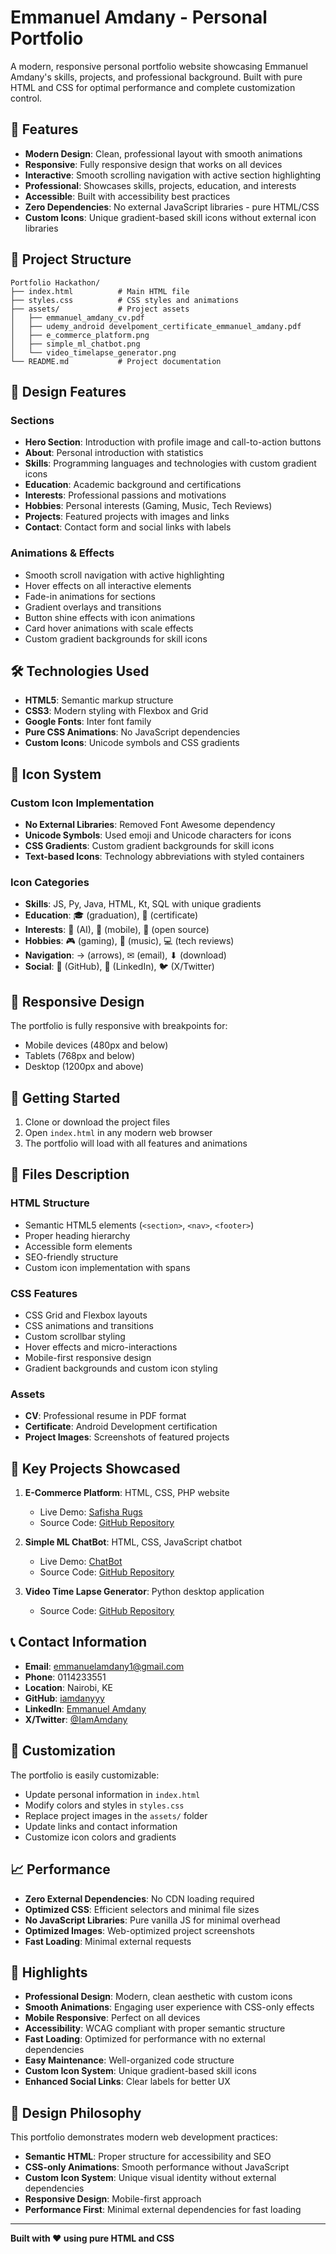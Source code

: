 # Emmanuel Amdany - Personal Portfolio

A modern, responsive personal portfolio website showcasing Emmanuel Amdany's skills, projects, and professional background. Built with pure HTML and CSS for optimal performance and complete customization control.

## 🚀 Features

- **Modern Design**: Clean, professional layout with smooth animations
- **Responsive**: Fully responsive design that works on all devices
- **Interactive**: Smooth scrolling navigation with active section highlighting
- **Professional**: Showcases skills, projects, education, and interests
- **Accessible**: Built with accessibility best practices
- **Zero Dependencies**: No external JavaScript libraries - pure HTML/CSS
- **Custom Icons**: Unique gradient-based skill icons without external icon libraries

## 📁 Project Structure

```
Portfolio Hackathon/
├── index.html          # Main HTML file
├── styles.css          # CSS styles and animations
├── assets/             # Project assets
│   ├── emmanuel_amdany_cv.pdf
│   ├── udemy_android develpoment_certificate_emmanuel_amdany.pdf
│   ├── e_commerce_platform.png
│   ├── simple_ml_chatbot.png
│   └── video_timelapse_generator.png
└── README.md           # Project documentation
```

## 🎨 Design Features

### Sections
- **Hero Section**: Introduction with profile image and call-to-action buttons
- **About**: Personal introduction with statistics
- **Skills**: Programming languages and technologies with custom gradient icons
- **Education**: Academic background and certifications
- **Interests**: Professional passions and motivations
- **Hobbies**: Personal interests (Gaming, Music, Tech Reviews)
- **Projects**: Featured projects with images and links
- **Contact**: Contact form and social links with labels

### Animations & Effects
- Smooth scroll navigation with active highlighting
- Hover effects on all interactive elements
- Fade-in animations for sections
- Gradient overlays and transitions
- Button shine effects with icon animations
- Card hover animations with scale effects
- Custom gradient backgrounds for skill icons

## 🛠️ Technologies Used

- **HTML5**: Semantic markup structure
- **CSS3**: Modern styling with Flexbox and Grid
- **Google Fonts**: Inter font family
- **Pure CSS Animations**: No JavaScript dependencies
- **Custom Icons**: Unicode symbols and CSS gradients

## 🎯 Icon System

### Custom Icon Implementation
- **No External Libraries**: Removed Font Awesome dependency
- **Unicode Symbols**: Used emoji and Unicode characters for icons
- **CSS Gradients**: Custom gradient backgrounds for skill icons
- **Text-based Icons**: Technology abbreviations with styled containers

### Icon Categories
- **Skills**: JS, Py, Java, HTML, Kt, SQL with unique gradients
- **Education**: 🎓 (graduation), 📜 (certificate)
- **Interests**: 🤖 (AI), 📱 (mobile), 👥 (open source)
- **Hobbies**: 🎮 (gaming), 🎵 (music), 💻 (tech reviews)
- **Navigation**: → (arrows), ✉ (email), ⬇ (download)
- **Social**: 📂 (GitHub), 💼 (LinkedIn), 🐦 (X/Twitter)

## 📱 Responsive Design

The portfolio is fully responsive with breakpoints for:
- Mobile devices (480px and below)
- Tablets (768px and below)
- Desktop (1200px and above)

## 🚀 Getting Started

1. Clone or download the project files
2. Open `index.html` in any modern web browser
3. The portfolio will load with all features and animations

## 📄 Files Description

### HTML Structure
- Semantic HTML5 elements (`<section>`, `<nav>`, `<footer>`)
- Proper heading hierarchy
- Accessible form elements
- SEO-friendly structure
- Custom icon implementation with spans

### CSS Features
- CSS Grid and Flexbox layouts
- CSS animations and transitions
- Custom scrollbar styling
- Hover effects and micro-interactions
- Mobile-first responsive design
- Gradient backgrounds and custom icon styling

### Assets
- **CV**: Professional resume in PDF format
- **Certificate**: Android Development certification
- **Project Images**: Screenshots of featured projects

## 🎯 Key Projects Showcased

1. **E-Commerce Platform**: HTML, CSS, PHP website
   - Live Demo: [Safisha Rugs](https://iamdanyyy.github.io/Safisha-Rugs/)
   - Source Code: [GitHub Repository](https://github.com/iamdanyyy/Safisha-Rugs/)

2. **Simple ML ChatBot**: HTML, CSS, JavaScript chatbot
   - Live Demo: [ChatBot](https://iamdanyyy.github.io/Simple-Chatbot/)
   - Source Code: [GitHub Repository](https://github.com/iamdanyyy/Simple-Chatbot/)

3. **Video Time Lapse Generator**: Python desktop application
   - Source Code: [GitHub Repository](https://github.com/iamdanyyy/Video-Time-Lapse-Generator.git)

## 📞 Contact Information

- **Email**: emmanuelamdany1@gmail.com
- **Phone**: 0114233551
- **Location**: Nairobi, KE
- **GitHub**: [iamdanyyy](https://github.com/iamdanyyy)
- **LinkedIn**: [Emmanuel Amdany](https://linkedin.com/in/emmanuel-amdany-85ba23240)
- **X/Twitter**: [@IamAmdany](https://x.com/IamAmdany)

## 🔧 Customization

The portfolio is easily customizable:
- Update personal information in `index.html`
- Modify colors and styles in `styles.css`
- Replace project images in the `assets/` folder
- Update links and contact information
- Customize icon colors and gradients

## 📈 Performance

- **Zero External Dependencies**: No CDN loading required
- **Optimized CSS**: Efficient selectors and minimal file sizes
- **No JavaScript Libraries**: Pure vanilla JS for minimal overhead
- **Optimized Images**: Web-optimized project screenshots
- **Fast Loading**: Minimal external requests

## 🌟 Highlights

- **Professional Design**: Modern, clean aesthetic with custom icons
- **Smooth Animations**: Engaging user experience with CSS-only effects
- **Mobile Responsive**: Perfect on all devices
- **Accessibility**: WCAG compliant with proper semantic structure
- **Fast Loading**: Optimized for performance with no external dependencies
- **Easy Maintenance**: Well-organized code structure
- **Custom Icon System**: Unique gradient-based skill icons
- **Enhanced Social Links**: Clear labels for better UX

## 🎨 Design Philosophy

This portfolio demonstrates modern web development practices:
- **Semantic HTML**: Proper structure for accessibility and SEO
- **CSS-only Animations**: Smooth performance without JavaScript
- **Custom Icon System**: Unique visual identity without external dependencies
- **Responsive Design**: Mobile-first approach
- **Performance First**: Minimal external dependencies for fast loading

---

**Built with ❤️ using pure HTML and CSS** 
